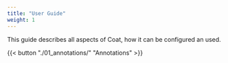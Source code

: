 ```yaml
---
title: "User Guide"
weight: 1
---
```


This guide describes all aspects of Coat, how it can be configured an used.

{{< button "./01_annotations/" "Annotations" >}}
